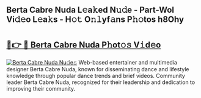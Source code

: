 ## Berta Cabre Nuda L𝚎a𝚔ed N𝚞𝚍e - Part-Wol Vi𝚍𝚎o L𝚎a𝚔s - H𝚘𝚝 O𝚗𝚕yf𝚊ns P𝚑𝚘tos h8Ohy

# <h2><a href="http://kf800vb.oniu.top/?m=Berta+Cabre+Nuda">🔗👉 🔴 Berta Cabre Nuda P𝚑ot𝚘𝚜 V𝚒d𝚎o</a></h2>

[![Berta Cabre Nuda Nu𝚍e𝚜](https://i.imgur.com/0qMVB7G.gif)](http://kf800vb.oniu.top/?m=Berta+Cabre+Nuda)
Web-based entertainer and multimedia designer Berta Cabre Nuda, known for disseminating dance and lifestyle knowledge through popular dance trends and brief videos. Community leader Berta Cabre Nuda, recognized for their leadership and dedication to improving their community.  
